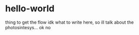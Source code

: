 # hello-world
thing to get the flow
idk what to write here, so ill talk about the photosintesys... ok no
